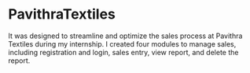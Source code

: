 # PavithraTextiles
It was designed to streamline and optimize the sales process at Pavithra  Textiles during my internship. I created four modules to manage sales, including registration and login, sales  entry, view report, and delete the report.
